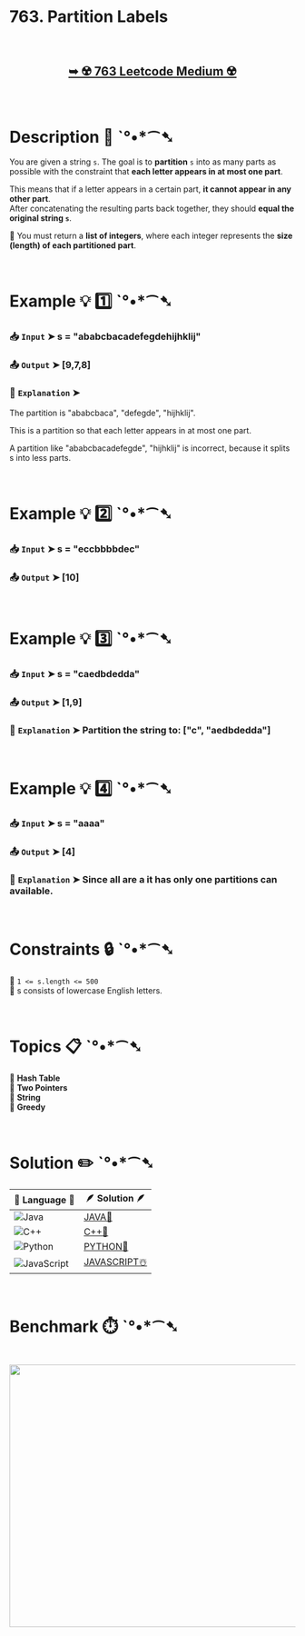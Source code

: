 # 763. Partition Labels

</br>

<h2 align="center"> 

<a href="https://leetcode.com/problems/partition-labels/description/?envType=daily-question&envId=2025-03-30"><strong>➥ ☢️ 763 Leetcode Medium ☢️ </strong></a>
</h2>

</br>

# Description 📜 ˋ°•*⁀➷

You are given a string `s`. The goal is to **partition** `s` into as many parts as possible with the constraint that **each letter appears in at most one part**.  

This means that if a letter appears in a certain part, **it cannot appear in any other part**.  
After concatenating the resulting parts back together, they should **equal the original string `s`**.

🔹 You must return a **list of integers**, where each integer represents the **size (length) of each partitioned part**.

</br>

# Example 💡 1️⃣ ˋ°•*⁀➷

  ### 📥 `Input`  ➤ s = "ababcbacadefegdehijhklij"

  ### 📤 `Output`  ➤ [9,7,8]

  ### 🔦 `Explanation`  ➤

The partition is "ababcbaca", "defegde", "hijhklij".

This is a partition so that each letter appears in at most one part.

A partition like "ababcbacadefegde", "hijhklij" is incorrect, because it splits s into less parts.

</br>

# Example 💡 2️⃣ ˋ°•*⁀➷

  ### 📥 `Input` ➤ s = "eccbbbbdec"

  ### 📤 `Output`  ➤ [10]

</br>

# Example 💡 3️⃣ ˋ°•*⁀➷

  ### 📥 `Input` ➤ s = "caedbdedda"

  ### 📤 `Output`  ➤ [1,9]

  ### 🔦 `Explanation`  ➤ Partition the string to: ["c", "aedbdedda"]

</br>

# Example 💡 4️⃣ ˋ°•*⁀➷

   ### 📥 `Input`  ➤ s = "aaaa"

   ### 📤 `Output`  ➤ [4]

   ### 🔦 `Explanation`  ➤ Since all are a it has only one partitions can available.

</br>

# Constraints 🔒 ˋ°•*⁀➷

🔹 `1 <= s.length <= 500` </br>
🔹 s consists of lowercase English letters. </br>

</br>

# Topics 📋 ˋ°•*⁀➷

🔸 **Hash Table**  </br>
🔸 **Two Pointers**  </br>
🔸 **String**  </br>
🔸 **Greedy**  </br>

</br>

# Solution ✏️ ˋ°•*⁀➷

| 📒 Language 📒  | 🪶 Solution 🪶 |
| ------------- | ------------- |
|  ![Java](https://img.shields.io/badge/java-%23ED8B00.svg?style=for-the-badge&logo=openjdk&logoColor=white)  | [JAVA🍁](https://github.com/Prakhar-002/LEETCODE/blob/main/%F0%9F%8D%84%20Daily%20Challenge%202025%20%F0%9F%8D%B3/%F0%9F%94%AC%20Examine%20Thoroughly%20%F0%9F%A7%AC/03%20Mar%20%F0%9F%8C%BC/30%20-%2003%20-%202025%20---%20763.%20Partition%20Labels%20%E2%98%83%EF%B8%8F%20%F0%9F%8D%81%20%F0%9F%8D%B0%20%F0%9F%8E%B2/%F0%9F%8D%81JAVA%20-%20763.%20Partition%20Labels.java) |
|  ![C++](https://img.shields.io/badge/c++-%2300599C.svg?style=for-the-badge&logo=c%2B%2B&logoColor=white)  | [C++🎲](https://github.com/Prakhar-002/LEETCODE/blob/main/%F0%9F%8D%84%20Daily%20Challenge%202025%20%F0%9F%8D%B3/%F0%9F%94%AC%20Examine%20Thoroughly%20%F0%9F%A7%AC/03%20Mar%20%F0%9F%8C%BC/30%20-%2003%20-%202025%20---%20763.%20Partition%20Labels%20%E2%98%83%EF%B8%8F%20%F0%9F%8D%81%20%F0%9F%8D%B0%20%F0%9F%8E%B2/%F0%9F%8E%B2CPP%20-%20763.%20Partition%20Labels.cpp)  |
|  ![Python](https://img.shields.io/badge/python-3670A0?style=for-the-badge&logo=python&logoColor=ffdd54)    | [PYTHON🍰](https://github.com/Prakhar-002/LEETCODE/blob/main/%F0%9F%8D%84%20Daily%20Challenge%202025%20%F0%9F%8D%B3/%F0%9F%94%AC%20Examine%20Thoroughly%20%F0%9F%A7%AC/03%20Mar%20%F0%9F%8C%BC/30%20-%2003%20-%202025%20---%20763.%20Partition%20Labels%20%E2%98%83%EF%B8%8F%20%F0%9F%8D%81%20%F0%9F%8D%B0%20%F0%9F%8E%B2/%F0%9F%8D%B0PYTHON%20-%20763.%20Partition%20Labels.py) |
| ![JavaScript](https://img.shields.io/badge/javascript-%23323330.svg?style=for-the-badge&logo=javascript&logoColor=%23F7DF1E)   | [JAVASCRIPT☃️](https://github.com/Prakhar-002/LEETCODE/blob/main/%F0%9F%8D%84%20Daily%20Challenge%202025%20%F0%9F%8D%B3/%F0%9F%94%AC%20Examine%20Thoroughly%20%F0%9F%A7%AC/03%20Mar%20%F0%9F%8C%BC/30%20-%2003%20-%202025%20---%20763.%20Partition%20Labels%20%E2%98%83%EF%B8%8F%20%F0%9F%8D%81%20%F0%9F%8D%B0%20%F0%9F%8E%B2/%E2%98%83%EF%B8%8FJAVASCRIPT%20-%20763.%20Partition%20Labels.js) |

</br>

# Benchmark ⏱️ ˋ°•*⁀➷

<h1  align="center" >

<img src ="https://github.com/user-attachments/assets/192ca904-c82d-4324-9f51-5e5886dd8d96" width = "700px" height="462px" />

</h1>
